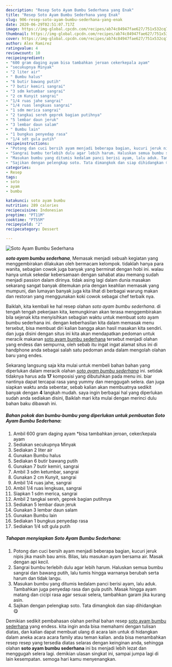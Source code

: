 ```yaml
---
description: "Resep Soto Ayam Bumbu Sederhana yang Enak"
title: "Resep Soto Ayam Bumbu Sederhana yang Enak"
slug: 906-resep-soto-ayam-bumbu-sederhana-yang-enak
date: 2020-06-29T02:51:07.717Z
image: https://img-global.cpcdn.com/recipes/ab74c84947fae627/751x532cq70/soto-ayam-bumbu-sederhana-foto-resep-utama.jpg
thumbnail: https://img-global.cpcdn.com/recipes/ab74c84947fae627/751x532cq70/soto-ayam-bumbu-sederhana-foto-resep-utama.jpg
cover: https://img-global.cpcdn.com/recipes/ab74c84947fae627/751x532cq70/soto-ayam-bumbu-sederhana-foto-resep-utama.jpg
author: Alex Ramirez
ratingvalue: 4
reviewcount: 10
recipeingredient:
- "600 gram daging ayam bisa tambahkan jeroan cekerkepala ayam"
- "secukupnya Minyak"
- "2 liter air"
- " Bumbu halus"
- "6 butir bawang putih"
- "7 butir kemiri sangrai"
- "3 sdm ketumbar sangrai"
- "2 cm Kunyit sangrai"
- "1/4 ruas jahe sangrai"
- "1/4 ruas lengkuas sangrai"
- "1 sdm merica sangrai"
- "2 tangkai sereh geprek bagian putihnya"
- "5 lembar daun jeruk"
- "3 lembar daun salam"
- " Bumbu lain"
- "1 bungkus penyedap rasa"
- "1/4 sdt gula putih"
recipeinstructions:
- "Potong dan cuci bersih ayam menjadi beberapa bagian, kucuri jeruk nipis jika masih bau amis. Bilas, lalu masukan ayam bersama air. Masak dengan api kecil."
- "Sangrai bumbu terlebih dulu agar lebih harum. Haluskan semua bumbu sangrai dan bawang putih, lalu tumis hingga warnanya berubah serta harum dan tidak langu."
- "Masukan bumbu yang ditumis kedalam panci berisi ayam, lalu aduk. Tambahkan juga penyedap rasa dan gula putih. Masak hingga ayam matang dan cicipi rasa agar sesuai selera, tambahkan garam jika kurang asin."
- "Sajikan dengan pelengkap soto. Tata dimangkok dan siap dihidangkan 😋"
categories:
- Resep
tags:
- soto
- ayam
- bumbu

katakunci: soto ayam bumbu 
nutrition: 289 calories
recipecuisine: Indonesian
preptime: "PT11M"
cooktime: "PT55M"
recipeyield: "2"
recipecategory: Dessert

---
```



![Soto Ayam Bumbu Sederhana](https://img-global.cpcdn.com/recipes/ab74c84947fae627/751x532cq70/soto-ayam-bumbu-sederhana-foto-resep-utama.jpg)

<b><i>soto ayam bumbu sederhana</i></b>, Memasak menjadi sebuah kegiatan yang menggembirakan dilakukan oleh bermacam kelompok. tidaklah hanya para wanita, sebagian cowok juga banyak yang berminat dengan hobi ini. walau hanya untuk sekedar kebersamaan dengan sahabat atau memang sudah menjadi passion dalam dirinya. tidak asing lagi dalam dunia masakan sekarang sangat banyak ditemukan pria dengan keahlian memasak yang mumpuni, dan lumayan banyak juga kita lihat di berbagai warung makan dan restoran yang menggunakan koki cowok sebagai chef terbaik nya.



Baiklah, kita kembali ke hal resep olahan <i>soto ayam bumbu sederhana</i>. di tengah tengah pekerjaan kita, kemungkinan akan terasa menggembirakan bila sejenak kita menyisihkan sebagian waktu untuk membuat soto ayam bumbu sederhana ini. dengan keberhasilan kita dalam memasak menu tersebut, bisa membuat diri kalian bangga akan hasil masakan kita sendiri. dan juga disini dengan situs ini kita akan mendapatkan pedoman untuk meracik makanan <u>soto ayam bumbu sederhana</u> tersebut menjadi olahan yang endess dan sempurna, oleh sebab itu ingat ingat alamat situs ini di handphone anda sebagai salah satu pedoman anda dalam mengolah olahan baru yang endes.


Sekarang langsung saja kita mulai untuk membeli bahan bahan yang diperlukan dalam meracik olahan <u><i>soto ayam bumbu sederhana</i></u> ini. setidak tidaknya harus ada <b>17</b> komposisi yang dibutuhkan pada menu ini. biar nantinya dapat tercapai rasa yang yummy dan menggugah selera. dan juga siapkan waktu anda sebentar, sebab kalian akan membuatnya sedikit banyak dengan <b>4</b> langkah mudah. saya ingin berbagai hal yang diperlukan sudah anda sediakan disini, Baiklah mari kita mulai dengan merinci dulu bahan baku dibawah ini.

<!--inarticleads1-->

##### Bahan pokok dan bumbu-bumbu yang diperlukan untuk pembuatan Soto Ayam Bumbu Sederhana:

1. Ambil 600 gram daging ayam *bisa tambahkan jeroan, ceker/kepala ayam
1. Sediakan secukupnya Minyak
1. Sediakan 2 liter air
1. Gunakan  Bumbu halus
1. Sediakan 6 butir bawang putih
1. Gunakan 7 butir kemiri, sangrai
1. Ambil 3 sdm ketumbar, sangrai
1. Gunakan 2 cm Kunyit, sangrai
1. Ambil 1/4 ruas jahe, sangrai
1. Ambil 1/4 ruas lengkuas, sangrai
1. Siapkan 1 sdm merica, sangrai
1. Ambil 2 tangkai sereh, geprek bagian putihnya
1. Sediakan 5 lembar daun jeruk
1. Gunakan 3 lembar daun salam
1. Gunakan  Bumbu lain
1. Sediakan 1 bungkus penyedap rasa
1. Sediakan 1/4 sdt gula putih




<!--inarticleads2-->

##### Tahapan menyiapkan Soto Ayam Bumbu Sederhana:

1. Potong dan cuci bersih ayam menjadi beberapa bagian, kucuri jeruk nipis jika masih bau amis. Bilas, lalu masukan ayam bersama air. Masak dengan api kecil.
1. Sangrai bumbu terlebih dulu agar lebih harum. Haluskan semua bumbu sangrai dan bawang putih, lalu tumis hingga warnanya berubah serta harum dan tidak langu.
1. Masukan bumbu yang ditumis kedalam panci berisi ayam, lalu aduk. Tambahkan juga penyedap rasa dan gula putih. Masak hingga ayam matang dan cicipi rasa agar sesuai selera, tambahkan garam jika kurang asin.
1. Sajikan dengan pelengkap soto. Tata dimangkok dan siap dihidangkan 😋




Demikian sedikit pembahasan olahan perihal bahan resep <u>soto ayam bumbu sederhana</u> yang endess. kita ingin anda bisa memahami dengan tulisan diatas, dan kalian dapat membuat ulang di acara lain untuk di hidangkan dalam aneka acara acara family atau teman kalian. anda bisa menambahkan resep resep yang tersedia diatas selaras dengan keinginan anda, sehingga olahan <b>soto ayam bumbu sederhana</b> ini bs menjadi lebih lezat dan menggugah selera lagi. demikian ulasan singkat ini, sampai jumpa lagi di lain kesempatan. semoga hari kamu menyenangkan.
